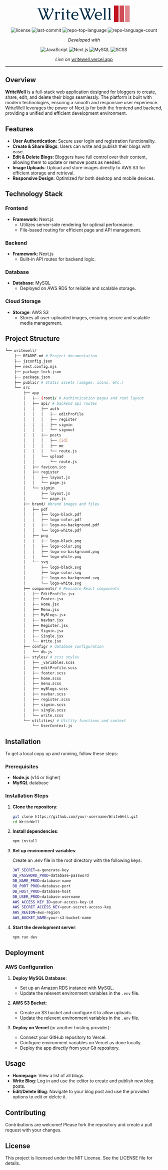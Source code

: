 <p align="center">
  <img src="./public/logo.png" width="300" />
</p>

<p align="center">
	<img src="https://img.shields.io/github/license/mohamedmhussein/writewell?style=flat&color=0080ff" alt="license">
	<img src="https://img.shields.io/github/last-commit/mohamedmhussein/writewell?style=flat&logo=git&logoColor=white&color=0080ff" alt="last-commit">
	<img src="https://img.shields.io/github/languages/top/mohamedmhussein/writewell?style=flat&color=0080ff" alt="repo-top-language">
	<img src="https://img.shields.io/github/languages/count/mohamedmhussein/writewell?style=flat&color=0080ff" alt="repo-language-count">
<p>
<p align="center">
		<em>Developed with</em>
</p>
<p align="center">
	<img src="https://img.shields.io/badge/JavaScript-F7DF1E.svg?style=flat&logo=JavaScript&logoColor=black" alt="JavaScript">
	<img src="https://img.shields.io/badge/Next.js-000000.svg?style=flat&logo=Next.js&logoColor=white" alt="Next.js">
	<img src="https://img.shields.io/badge/MySQL-4479A1.svg?style=flat&logo=MySQL&logoColor=white" alt="MySQL">
	<img src="https://img.shields.io/badge/SCSS-CC6699.svg?style=flat&logo=Sass&logoColor=white" alt="SCSS">
</p>

<p align="center">
	<em>Live on</em> <a href="https://writewell.vercel.app">writewell.vercel.app</a>
</p>

<hr>

## Overview

**WriteWell** is a full-stack web application designed for bloggers to create, share, edit, and delete their blogs seamlessly. The platform is built with modern technologies, ensuring a smooth and responsive user experience. WriteWell leverages the power of Next.js for both the frontend and backend, providing a unified and efficient development environment.

## Features

- **User Authentication**: Secure user login and registration functionality.
- **Create & Share Blogs**: Users can write and publish their blogs with ease.
- **Edit & Delete Blogs**: Bloggers have full control over their content, allowing them to update or remove posts as needed.
- **Image Uploads**: Upload and store images directly to AWS S3 for efficient storage and retrieval.
- **Responsive Design**: Optimized for both desktop and mobile devices.

## Technology Stack

### Frontend

- **Framework**: Next.js
  - Utilizes server-side rendering for optimal performance.
  - File-based routing for efficient page and API management.

### Backend

- **Framework**: Next.js
  - Built-in API routes for backend logic.

### Database

- **Database**: MySQL
  - Deployed on AWS RDS for reliable and scalable storage.

### Cloud Storage

- **Storage**: AWS S3
  - Stores all user-uploaded images, ensuring secure and scalable media management.

## Project Structure

```sh
└── writewell/
    ├── README.md # Project documentation
    ├── jsconfig.json
    ├── next.config.mjs
    ├── package-lock.json
    ├── package.json
    ├── public/ # Static assets (images, icons, etc.)
    └── src
        ├── app
        │   ├── (root)/ # Authintication pages and root layout
        │   ├── api/ # backend api routes
        │   │   ├── auth
        │   │   │   ├── editProfile
        │   │   │   ├── register
        │   │   │   ├── signin
        │   │   │   └── signout
        │   │   ├── posts
        │   │   │   ├── [id]
        │   │   │   ├── me
        │   │   │   └── route.js
        │   │   └── upload
        │   │       └── route.js
        │   ├── favicon.ico
        │   ├── register
        │   │   ├── layout.js
        │   │   └── page.js
        │   └── signin
        │       ├── layout.js
        │       └── page.js
        ├── brand/ #brand images and files
        │   ├── pdf
        │   │   ├── logo-black.pdf
        │   │   ├── logo-color.pdf
        │   │   ├── logo-no-background.pdf
        │   │   └── logo-white.pdf
        │   ├── png
        │   │   ├── logo-black.png
        │   │   ├── logo-color.png
        │   │   ├── logo-no-background.png
        │   │   └── logo-white.png
        │   └── svg
        │       ├── logo-black.svg
        │       ├── logo-color.svg
        │       ├── logo-no-background.svg
        │       └── logo-white.svg
        ├── components/ # Reusable React components
        │   ├── EditProfile.jsx
        │   ├── Footer.jsx
        │   ├── Home.jsx
        │   ├── Menu.jsx
        │   ├── MyBlogs.jsx
        │   ├── Navbar.jsx
        │   ├── Register.jsx
        │   ├── Signin.jsx
        │   ├── Single.jsx
        │   └── Write.jsx
        ├── config/ # database configuration
        │   └── db.js
        ├── styles/ # scss styles
        │   ├── _variables.scss
        │   ├── editProfile.scss
        │   ├── footer.scss
        │   ├── home.scss
        │   ├── menu.scss
        │   ├── myBlogs.scss
        │   ├── navbar.scss
        │   ├── register.scss
        │   ├── signin.scss
        │   ├── single.scss
        │   └── write.scss
        └── utilities/ # Utility functions and context
            └── UserContext.js
```

## Installation

To get a local copy up and running, follow these steps:

### Prerequisites

- **Node.js** (v14 or higher)
- **MySQL** database

### Installation Steps

1. **Clone the repository**:

   ```bash
   git clone https://github.com/your-username/WriteWell.git
   cd WriteWell
   ```

2. **Install dependencies**:

   ```bash
   npm install
   ```

3. **Set up environment variables**:

   Create an .env file in the root directory with the following keys:

   ```bash
   JWT_SECRET=a-generate-key
   DB_PASSWORD_PROD=database-password
   DB_NAME_PROD=database-name
   DB_PORT_PROD=database-port
   DB_HOST_PROD=database-host
   DB_USER_PROD=database-username
   AWS_ACCESS_KEY_ID=your-access-key-id
   AWS_SECRET_ACCESS_KEY=your-secret-access-key
   AWS_REGION=aws-region
   AWS_BUCKET_NAME=your-s3-bucket-name
   ```

4. **Start the development server**:

   ```bash
   npm run dev

   ```

## Deployment

### AWS Configuration

1.  **Deploy MySQL Database**:

    - Set up an Amazon RDS instance with MySQL.
    - Update the relevent environment variables in the `.env` file.

2.  **AWS S3 Bucket**:

    - Create an S3 bucket and configure it to allow uploads.
    - Update the relevent environment variables in the `.env` file.

3.  **Deploy on Vercel** (or another hosting provider):

    - Connect your GitHub repository to Vercel.
    - Configure environment variables on Vercel as done locally.
    - Deploy the app directly from your Git repository.

## Usage

- **Homepage**: View a list of all blogs.
- **Write Blog**: Log in and use the editor to create and publish new blog posts.
- **Edit/Delete Blog**: Navigate to your blog post and use the provided options to edit or delete it.

## Contributing

Contributions are welcome! Please fork the repository and create a pull request with your changes.

## License

This project is licensed under the MIT License. See the LICENSE file for details.
